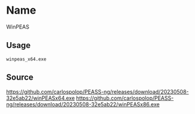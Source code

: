 # Name
WinPEAS

## Usage
```
winpeas_x64.exe
```

## Source
https://github.com/carlospolop/PEASS-ng/releases/download/20230508-32e5ab22/winPEASx64.exe
https://github.com/carlospolop/PEASS-ng/releases/download/20230508-32e5ab22/winPEASx86.exe


